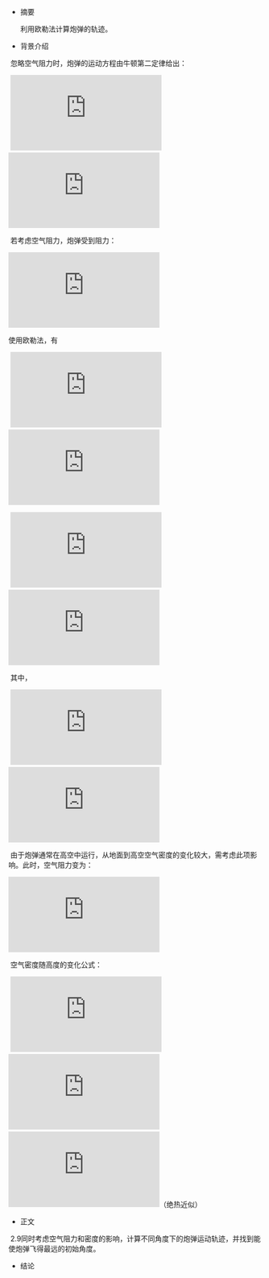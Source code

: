* 摘要

  利用欧勒法计算炮弹的轨迹。
* 背景介绍
  
  忽略空气阻力时，炮弹的运动方程由牛顿第二定律给出：
  
  ![](http://latex.codecogs.com/gif.latex?%5Cfrac%7Bd%5E2x%7D%7Bdt%5E2%7D%3D0)　　　　
  ![](http://latex.codecogs.com/gif.latex?%5Cfrac%7Bd%5E2y%7D%7Bdt%5E2%7D%3D-g)
  
  若考虑空气阻力，炮弹受到阻力：
  
  ![](http://latex.codecogs.com/gif.latex?F_%7Bdrag%7D%3D-B_2v%5E2)
  
  使用欧勒法，有
  
  ![](http://latex.codecogs.com/gif.latex?x_%7Bi&plus;1%7D%3Dx_%7Bi%7D&plus;v_%7Bx%2Ci%7D%5CDelta%7Bt%7D)　　　　　　　　
  ![](http://latex.codecogs.com/gif.latex?y_%7Bi&plus;1%7D%3Dy_%7Bi%7D&plus;v_%7By%2Ci%7D%5CDelta%7Bt%7D)
  
  ![](http://latex.codecogs.com/gif.latex?v_%7Bx%2Ci&plus;1%7D%3Dv_%7Bx%2Ci%7D&plus;F_%7Bdrag%2Cx%7D%5CDelta%20t)　　　　
  ![](http://latex.codecogs.com/gif.latex?v_%7By%2Ci&plus;1%7D%3Dv_%7By%2Ci%7D&plus;%28-g&plus;F_%7Bdrag%2Cy%7D%29%5CDelta%7Bt%7D)
  
  其中，
  
  ![](http://latex.codecogs.com/gif.latex?F_%7Bdrag%2Cx%7D%3D-%5Cfrac%7BB_2%7D%7Bm%7Dvv_%7Bx%2Ci%7D)　  　　　
  ![](http://latex.codecogs.com/gif.latex?F_%7Bdrag%2Cy%7D%3D-%5Cfrac%7BB_2%7D%7Bm%7Dvv_%7By%2Ci%7D)
  
  由于炮弹通常在高空中运行，从地面到高空空气密度的变化较大，需考虑此项影响。此时，空气阻力变为：
  
  ![](http://latex.codecogs.com/gif.latex?F_%7Bdrag%7D%5E%7B*%7D%3D%5Cfrac%7B%5Crho%7D%7B%5Crho%20_%7B0%7D%7DF_%7Bdrag%7D%28y%3D0%29)
  
  空气密度随高度的变化公式：
    
  ![](http://latex.codecogs.com/gif.latex?%5Crho%3D%5Crho_%7B0%7D%281-%5Cfrac%7Bay%7D%7BT_%7B0%7D%7D%29%5E%7B%5Calpha%7D)　　　　
  ![](http://latex.codecogs.com/gif.latex?a%20%5Capprox%206.5%5Ctimes%2010%5E%7B-3%7D%20m%5E%7B-1%7D)　　
  ![](http://latex.codecogs.com/gif.latex?%5Calpha%20%5Capprox%202.5)（绝热近似）
  
* 正文

  2.9同时考虑空气阻力和密度的影响，计算不同角度下的炮弹运动轨迹，并找到能使炮弹飞得最远的初始角度。

* 结论
